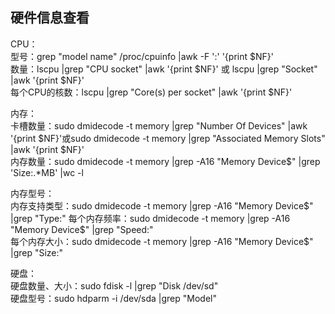 ## 硬件信息查看      
CPU：     
型号：grep "model name" /proc/cpuinfo |awk -F ':' '{print $NF}'         
数量：lscpu |grep "CPU socket" |awk '{print $NF}' 或 lscpu |grep "Socket" |awk '{print $NF}'             
每个CPU的核数：lscpu |grep "Core(s) per socket" |awk '{print $NF}'      
             
内存：                     
卡槽数量：sudo dmidecode -t memory |grep "Number Of Devices" |awk '{print $NF}'或sudo dmidecode -t memory |grep "Associated Memory Slots" |awk '{print $NF}'              
内存数量：sudo dmidecode -t memory |grep -A16 "Memory Device$" |grep 'Size:.*MB' |wc -l               
             
内存型号：             
内存支持类型：sudo dmidecode -t memory |grep -A16 "Memory Device$" |grep "Type:"            
每个内存频率：sudo dmidecode -t memory |grep -A16 "Memory Device$" |grep "Speed:"                 
每个内存大小：sudo dmidecode -t memory |grep -A16 "Memory Device$" |grep "Size:"               
              
硬盘：            
硬盘数量、大小：sudo fdisk -l |grep "Disk /dev/sd"            
硬盘型号：sudo hdparm -i /dev/sda |grep "Model"         

